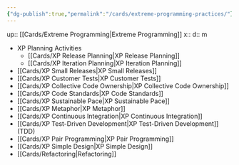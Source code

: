 ```yaml
---
{"dg-publish":true,"permalink":"/cards/extreme-programming-practices/"}
---
```


up:: [[Cards/Extreme Programming\|Extreme Programming]] 
x:: 
d:: m

- XP Planning Activities
	- [[Cards/XP Release Planning\|XP Release Planning]]
	- [[Cards/XP Iteration Planning\|XP Iteration Planning]]
- [[Cards/XP Small Releases\|XP Small Releases]]
- [[Cards/XP Customer Tests\|XP Customer Tests]]
- [[Cards/XP Collective Code Ownership\|XP Collective Code Ownership]]
- [[Cards/XP Code Standards\|XP Code Standards]]
- [[Cards/XP Sustainable Pace\|XP Sustainable Pace]]
- [[Cards/XP Metaphor\|XP Metaphor]]
- [[Cards/XP Continuous Integration\|XP Continuous Integration]]
- [[Cards/XP Test-Driven Development\|XP Test-Driven Development]] (TDD)
- [[Cards/XP Pair Programming\|XP Pair Programming]]
- [[Cards/XP Simple Design\|XP Simple Design]]
- [[Cards/Refactoring\|Refactoring]]




